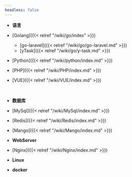 ```yaml
---
headless: false
---
```


- **语言**
- [Golang]({{< relref "/wiki/go/index" >}})
  - [go-laravel]({{< relref "/wiki/go/go-laravel.md" >}})
  - [yTask]({{< relref "/wiki/go/y-task.md" >}})

- [Python]({{< relref "/wiki/python/index.md" >}})

- [PHP]({{< relref "/wiki/PHP/index.md" >}})

- [VUE]({{< relref "/wiki/VUE/index.md" >}})

<br />

- **数据库**
- [MySql]({{< relref "/wiki/MySql/index.md" >}})
- [Redis]({{< relref "/wiki/Redis/index.md" >}})
- [Mango]({{< relref "/wiki/Mango/index.md" >}})
  <br />
- **WebServer**
- [Nginx]({{< relref "/wiki/Nginx/index.md" >}})
  <br />

- **Linux**
- **docker**
